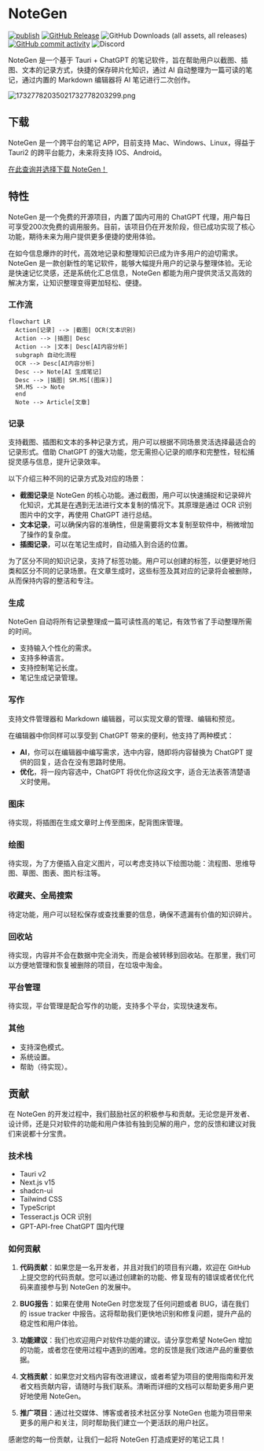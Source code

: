 # NoteGen

[![publish](https://github.com/codexu/note-gen/actions/workflows/release.yml/badge.svg?branch=release)](https://github.com/codexu/note-gen/actions/workflows/release.yml)
[![GitHub Release](https://img.shields.io/github/v/release/codexu/note-gen)](https://github.com/codexu/note-gen/releases/latest)
![GitHub Downloads (all assets, all releases)](https://img.shields.io/github/downloads/codexu/note-gen/total)
[![GitHub commit activity](https://img.shields.io/github/commit-activity/m/codexu/note-gen)](https://github.com/codexu/note-gen/commits/dev/)
![Discord](https://img.shields.io/discord/1313305041918103552)

NoteGen 是一个基于 Tauri + ChatGPT 的笔记软件，旨在帮助用户以截图、插图、文本的记录方式，快捷的保存碎片化知识，通过 AI 自动整理为一篇可读的笔记，通过内置的 Markdown 编辑器将 AI 笔记进行二次创作。

![17327782035021732778203299.png](https://fastly.jsdelivr.net/gh/codexu/images@main/img/17327782035021732778203299.png)

## 下载

NoteGen 是一个跨平台的笔记 APP，目前支持 Mac、Windows、Linux，得益于 Tauri2 的跨平台能力，未来将支持 IOS、Android。

[在此查询并选择下载 NoteGen！](https://github.com/codexu/note-gen/releases)

## 特性

NoteGen 是一个免费的开源项目，内置了国内可用的 ChatGPT 代理，用户每日可享受200次免费的调用服务。目前，该项目仍在开发阶段，但已成功实现了核心功能，期待未来为用户提供更多便捷的使用体验。

在如今信息爆炸的时代，高效地记录和整理知识已成为许多用户的迫切需求。NoteGen 是一款创新性的笔记软件，能够大幅提升用户的记录与整理体验。无论是快速记忆灵感，还是系统化汇总信息，NoteGen 都能为用户提供灵活又高效的解决方案，让知识整理变得更加轻松、便捷。

### 工作流

```mermaid
flowchart LR
  Action[记录] --> |截图| OCR(文本识别)
  Action --> |插图| Desc
  Action --> |文本| Desc[AI内容分析]
  subgraph 自动化流程
  OCR --> Desc[AI内容分析]
  Desc --> Note[AI 生成笔记]
  Desc --> |插图| SM.MS[(图床)]
  SM.MS --> Note
  end
  Note --> Article[文章]
```

### 记录

支持截图、插图和文本的多种记录方式，用户可以根据不同场景灵活选择最适合的记录形式。借助 ChatGPT 的强大功能，您无需担心记录的顺序和完整性，轻松捕捉灵感与信息，提升记录效率。

以下介绍三种不同的记录方式及对应的场景：

- **截图记录**是 NoteGen 的核心功能。通过截图，用户可以快速捕捉和记录碎片化知识，尤其是在遇到无法进行文本复制的情况下。其原理是通过 OCR 识别图片中的文字，再使用 ChatGPT 进行总结。
- **文本记录**，可以确保内容的准确性，但是需要将文本复制至软件中，稍微增加了操作的复杂度。
- **插图记录**，可以在笔记生成时，自动插入到合适的位置。

为了区分不同的知识记录，支持了标签功能。用户可以创建的标签，以便更好地归类和区分不同的记录场景。在文章生成时，这些标签及其对应的记录将会被删除，从而保持内容的整洁和专注。

### 生成

NoteGen 自动将所有记录整理成一篇可读性高的笔记，有效节省了手动整理所需的时间。

- 支持输入个性化的需求。
- 支持多种语言。
- 支持控制笔记长度。
- 笔记生成记录管理。

### 写作

支持文件管理器和 Markdown 编辑器，可以实现文章的管理、编辑和预览。

在编辑器中你同样可以享受到 ChatGPT 带来的便利，他支持了两种模式：

- **AI**，你可以在编辑器中编写需求，选中内容，随即将内容替换为 ChatGPT 提供的回复，适合在没有思路时使用。
- **优化**，将一段内容选中，ChatGPT 将优化你这段文字，适合无法表答清楚语义时使用。

### 图床

待实现，将插图在生成文章时上传至图床，配背图床管理。

### 绘图

待实现，为了方便插入自定义图片，可以考虑支持以下绘图功能：流程图、思维导图、草图、图表、图片标注等。

### 收藏夹、全局搜索

待定功能，用户可以轻松保存或查找重要的信息，确保不遗漏有价值的知识碎片。

### 回收站

待实现，内容并不会在数据中完全消失，而是会被转移到回收站。在那里，我们可以方便地管理和恢复被删除的项目，在垃圾中淘金。

### 平台管理

待实现，平台管理是配合写作的功能，支持多个平台，实现快速发布。

### 其他

- 支持深色模式。
- 系统设置。
- 帮助（待实现）。

## 贡献

在 NoteGen 的开发过程中，我们鼓励社区的积极参与和贡献。无论您是开发者、设计师，还是只对软件的功能和用户体验有独到见解的用户，您的反馈和建议对我们来说都十分宝贵。

### 技术栈

- Tauri v2
- Next.js v15
- shadcn-ui
- Tailwind CSS
- TypeScript
- Tesseract.js OCR 识别
- GPT-API-free ChatGPT 国内代理

### 如何贡献

1. **代码贡献**：如果您是一名开发者，并且对我们的项目有兴趣，欢迎在 GitHub 上提交您的代码贡献。您可以通过创建新的功能、修复现有的错误或者优化代码来直接参与到 NoteGen 的发展中。

2. **BUG报告**：如果在使用 NoteGen 时您发现了任何问题或者 BUG，请在我们的 issue tracker 中报告。这将帮助我们更快地识别和修复问题，提升产品的稳定性和用户体验。

3. **功能建议**：我们也欢迎用户对软件功能的建议。请分享您希望 NoteGen 增加的功能，或者您在使用过程中遇到的困难。您的反馈是我们改进产品的重要依据。

4. **文档贡献**：如果您对文档内容有改进建议，或者希望为项目的使用指南和开发者文档贡献内容，请随时与我们联系。清晰而详细的文档可以帮助更多用户更好地使用 NoteGen。

5. **推广项目**：通过社交媒体、博客或者技术社区分享 NoteGen 也能为项目带来更多的用户和关注，同时帮助我们建立一个更活跃的用户社区。

感谢您的每一份贡献，让我们一起将 NoteGen 打造成更好的笔记工具！
